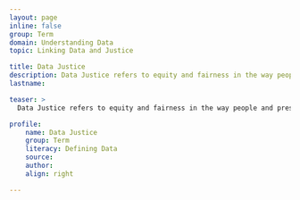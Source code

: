 ```yaml
---
layout: page
inline: false
group: Term
domain: Understanding Data
topic: Linking Data and Justice

title: Data Justice
description: Data Justice refers to equity and fairness in the way people and pressing social issues are disclosed, represented, and treated as a result of the collection, analysis, production, and presentation of data.
lastname: 

teaser: >
  Data Justice refers to equity and fairness in the way people and pressing social issues are disclosed, represented, and treated as a result of the collection, analysis, production, and presentation of data.

profile:
    name: Data Justice
    group: Term
    literacy: Defining Data
    source: 
    author: 
    align: right

---
```

